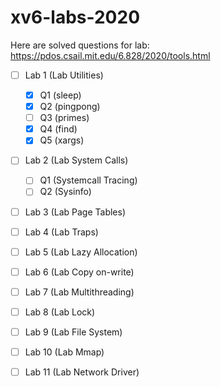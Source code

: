 # xv6-labs-2020
Here are solved questions for lab: https://pdos.csail.mit.edu/6.828/2020/tools.html

- [ ] Lab 1 (Lab Utilities)
  - [x] Q1 (sleep)
  - [x] Q2 (pingpong)
  - [ ] Q3 (primes)
  - [x] Q4 (find)
  - [x] Q5 (xargs)
  
- [ ] Lab 2 (Lab System Calls)
  - [ ] Q1 (Systemcall Tracing)
  - [ ] Q2 (Sysinfo)
  
- [ ] Lab 3 (Lab Page Tables)

- [ ] Lab 4 (Lab Traps)

- [ ] Lab 5 (Lab Lazy Allocation) 

- [ ] Lab 6 (Lab Copy on-write)

- [ ] Lab 7 (Lab Multithreading)

- [ ] Lab 8 (Lab Lock)

- [ ] Lab 9 (Lab File System)

- [ ] Lab 10 (Lab Mmap)

- [ ] Lab 11 (Lab Network Driver)

